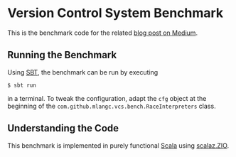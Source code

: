 # Version Control System Benchmark
This is the benchmark code for the related [blog post on Medium](https://medium.com/@m.langer798/subversion-vs-git-on-the-jvm-823b77893417).

## Running the Benchmark
Using [SBT](https://www.scala-sbt.org/), the benchmark can be run by executing

    $ sbt run

in a terminal. To tweak the configuration, adapt the `cfg` object at the beginning
of the `com.github.mlangc.vcs.bench.RaceInterpreters` class.

## Understanding the Code
This benchmark is implemented in purely functional [Scala](https://www.scala-lang.org/) using 
[scalaz.ZIO](https://scalaz.github.io/scalaz-zio/).